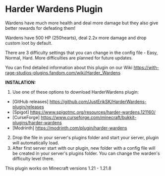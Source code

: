 # Harder Wardens Plugin
Wardens have much more health and deal more damage but they also give better rewards for defeating them!

Wardens have 500 HP (250hearts), deal 2.2x more damage and drop custom loot by default.

There are 3 difficulty settings that you can change in the config file - Easy, Normal, Hard. More difficulties are planned for future updates.

You can find detailed information about this plugin on our Wiki https://with-rage-studios-plugins.fandom.com/wiki/Harder_Wardens

**INSTALATION:**

1. Use one of these options to download HarderWardens plugin:
- [GitHub releases] https://github.com/JustErikSK/HarderWardens-plugin/releases
- [Spigot] https://www.spigotmc.org/resources/harder-wardens.121160/
- [CurseForge] https://www.curseforge.com/minecraft/bukkit-plugins/harder-wardens
- [Modrinth] https://modrinth.com/plugin/harder-wardens
2. Drop the file in your server's plugins folder and start your server, plugin will automatically load.
3. After first server start with our plugin, new folder with a config file will be created in your server's plugins folder. You can change the warden's difficulty level there.

This plugin works on Minecraft versions 1.21 - 1.21.8
